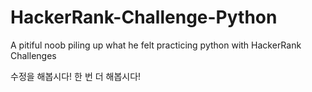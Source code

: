 # HackerRank-Challenge-Python
A pitiful noob piling up what he felt practicing python with HackerRank Challenges

수정을 해봅시다!
한 번 더 해봅시다!